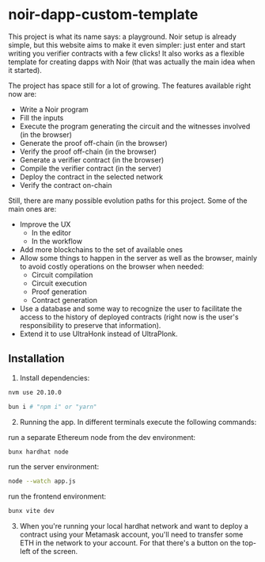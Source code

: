 # noir-dapp-custom-template
This project is what its name says: a playground. Noir setup is already simple, but this website aims to make it even simpler: just enter and start writing you verifier contracts with a few clicks! It also works as a flexible template for creating dapps with Noir (that was actually the main idea when it started).  

The project has space still for a lot of growing. The features available right now are:
* Write a Noir program
* Fill the inputs
* Execute the program generating the circuit and the witnesses involved (in the browser)
* Generate the proof off-chain (in the browser)
* Verify the proof off-chain (in the browser)
* Generate a verifier contract (in the browser)
* Compile the verifier contract (in the server)
* Deploy the contract in the selected network 
* Verify the contract on-chain

Still, there are many possible evolution paths for this project. Some of the main ones are:
* Improve the UX 
  * In the editor
  * In the workflow
* Add more blockchains to the set of available ones
* Allow some things to happen in the server as well as the browser, mainly to avoid costly operations on the browser when needed:
  * Circuit compilation
  * Circuit execution
  * Proof generation
  * Contract generation
* Use a database and some way to recognize the user to facilitate the access to the history of deployed contracts (right now is the user's responsibility to preserve that information).
* Extend it to use UltraHonk instead of UltraPlonk.

## Installation

1. Install dependencies:
```bash
nvm use 20.10.0
```
```bash
bun i # "npm i" or "yarn"
```

2. Running the app. In different terminals execute the following commands:

run a separate Ethereum node from the dev environment:
```bash
bunx hardhat node
```

run the server environment:
```bash
node --watch app.js
```

run the frontend environment:
```bash
bunx vite dev
```

3. When you're running your local hardhat network and want to deploy a contract using your Metamask account, you'll need to transfer some ETH in the network to your account. For that there's a button on the top-left of the screen. 